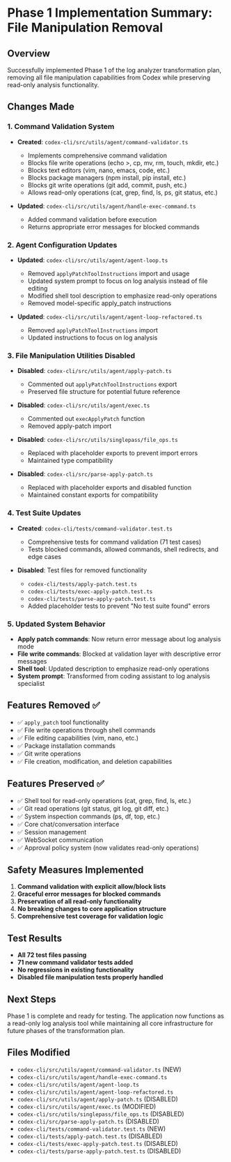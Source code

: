 # Phase 1 Implementation Summary: File Manipulation Removal

## Overview
Successfully implemented Phase 1 of the log analyzer transformation plan, removing all file manipulation capabilities from Codex while preserving read-only analysis functionality.

## Changes Made

### 1. Command Validation System
- **Created**: `codex-cli/src/utils/agent/command-validator.ts`
  - Implements comprehensive command validation
  - Blocks file write operations (echo >, cp, mv, rm, touch, mkdir, etc.)
  - Blocks text editors (vim, nano, emacs, code, etc.)
  - Blocks package managers (npm install, pip install, etc.)
  - Blocks git write operations (git add, commit, push, etc.)
  - Allows read-only operations (cat, grep, find, ls, ps, git status, etc.)

- **Updated**: `codex-cli/src/utils/agent/handle-exec-command.ts`
  - Added command validation before execution
  - Returns appropriate error messages for blocked commands

### 2. Agent Configuration Updates
- **Updated**: `codex-cli/src/utils/agent/agent-loop.ts`
  - Removed `applyPatchToolInstructions` import and usage
  - Updated system prompt to focus on log analysis instead of file editing
  - Modified shell tool description to emphasize read-only operations
  - Removed model-specific apply_patch instructions

- **Updated**: `codex-cli/src/utils/agent/agent-loop-refactored.ts`
  - Removed `applyPatchToolInstructions` import
  - Updated instructions to focus on log analysis

### 3. File Manipulation Utilities Disabled
- **Disabled**: `codex-cli/src/utils/agent/apply-patch.ts`
  - Commented out `applyPatchToolInstructions` export
  - Preserved file structure for potential future reference

- **Disabled**: `codex-cli/src/utils/agent/exec.ts`
  - Commented out `execApplyPatch` function
  - Removed apply-patch import

- **Disabled**: `codex-cli/src/utils/singlepass/file_ops.ts`
  - Replaced with placeholder exports to prevent import errors
  - Maintained type compatibility

- **Disabled**: `codex-cli/src/parse-apply-patch.ts`
  - Replaced with placeholder exports and disabled function
  - Maintained constant exports for compatibility

### 4. Test Suite Updates
- **Created**: `codex-cli/tests/command-validator.test.ts`
  - Comprehensive tests for command validation (71 test cases)
  - Tests blocked commands, allowed commands, shell redirects, and edge cases

- **Disabled**: Test files for removed functionality
  - `codex-cli/tests/apply-patch.test.ts`
  - `codex-cli/tests/exec-apply-patch.test.ts`
  - `codex-cli/tests/parse-apply-patch.test.ts`
  - Added placeholder tests to prevent "No test suite found" errors

### 5. Updated System Behavior
- **Apply patch commands**: Now return error message about log analysis mode
- **File write commands**: Blocked at validation layer with descriptive error messages
- **Shell tool**: Updated description to emphasize read-only operations
- **System prompt**: Transformed from coding assistant to log analysis specialist

## Features Removed ✅
- ✅ `apply_patch` tool functionality
- ✅ File write operations through shell commands
- ✅ File editing capabilities (vim, nano, etc.)
- ✅ Package installation commands
- ✅ Git write operations
- ✅ File creation, modification, and deletion capabilities

## Features Preserved ✅
- ✅ Shell tool for read-only operations (cat, grep, find, ls, etc.)
- ✅ Git read operations (git status, git log, git diff, etc.)
- ✅ System inspection commands (ps, df, top, etc.)
- ✅ Core chat/conversation interface
- ✅ Session management
- ✅ WebSocket communication
- ✅ Approval policy system (now validates read-only operations)

## Safety Measures Implemented
1. **Command validation with explicit allow/block lists**
2. **Graceful error messages for blocked commands**
3. **Preservation of all read-only functionality**
4. **No breaking changes to core application structure**
5. **Comprehensive test coverage for validation logic**

## Test Results
- **All 72 test files passing**
- **71 new command validator tests added**
- **No regressions in existing functionality**
- **Disabled file manipulation tests properly handled**

## Next Steps
Phase 1 is complete and ready for testing. The application now functions as a read-only log analysis tool while maintaining all core infrastructure for future phases of the transformation plan.

## Files Modified
- `codex-cli/src/utils/agent/command-validator.ts` (NEW)
- `codex-cli/src/utils/agent/handle-exec-command.ts`
- `codex-cli/src/utils/agent/agent-loop.ts`
- `codex-cli/src/utils/agent/agent-loop-refactored.ts`
- `codex-cli/src/utils/agent/apply-patch.ts` (DISABLED)
- `codex-cli/src/utils/agent/exec.ts` (MODIFIED)
- `codex-cli/src/utils/singlepass/file_ops.ts` (DISABLED)
- `codex-cli/src/parse-apply-patch.ts` (DISABLED)
- `codex-cli/tests/command-validator.test.ts` (NEW)
- `codex-cli/tests/apply-patch.test.ts` (DISABLED)
- `codex-cli/tests/exec-apply-patch.test.ts` (DISABLED)
- `codex-cli/tests/parse-apply-patch.test.ts` (DISABLED)
